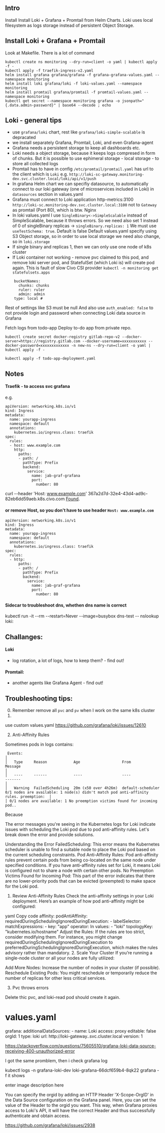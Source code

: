 ## Intro
Install Install Loki + Grafana + Promtail from Helm Charts. Loki uses local filesystem as logs storage instead of persistent Object Storage.

## Install Loki + Grafana + Promtail
Look at Makefile. There is a lot of command
```
kubectl create ns monitoring --dry-run=client -o yaml | kubectl apply -f -
kubectl apply -f traefik-ingress-v2.yaml
helm install grafana grafana/grafana -f grafana-grafana-values.yaml --namespace monitoring
helm install loki grafana/loki -f loki-values.yaml --namespace monitoring
helm install promtail grafana/promtail -f promtail-values.yaml --namespace monitoring
kubectl get secret --namespace monitoring grafana -o jsonpath="{.data.admin-password}" | base64 --decode ; echo
```

## Loki - general tips
- use `grafana/loki` chart, rest like `grafana/loki-simple-scalable` is depracated
- we install separately Grafana, Promtail, Loki, and even Grafana-agent
- Grafana needs a persistent storage to keep all dashboards etc.
- Loki needs a object storage, because it keeps logs compresed in form of chunks.
  But it is possible to use ephimeral storage - local storage - to store all collected logs
- Promtail has to have in config `/etc/promtail/promtail.yaml` has url to the client which is `Loki`
  e.g. `http://loki-sc-gateway.monitoring-dev.svc.cluster.local/loki/api/v1/push`
- In grafana Helm chart we can specifiy datasource, to automatically connect to our loki gateway (one of microservices included in Loki)
  in `datasources` section in values.yaml
- Grafana must connect to Loki application http-metrics:3100 `http://loki-sc.monitoring-dev.svc.cluster.local:3100`
  not to `Gateway` as promtail (Port 80), which is btw. Nginx
- In loki values.yaml I use `SingleBinary<->SimpleScalable` instead of SimpleScalable, because it throws errors.
So we need also set 1 instead of 0 of singleBinary replicas -> `singleBinary.replicas: 1` 
We must use `useTestSchema: true`. Default is false
Default values.yaml specify using S3 Object storage, so in order to use local storage we need also change, so in `loki.storage`
- If single binary and replicas 1, then we can only use one node of k8s cluster
- If Loki container not working - remove pvc claimed to this pod, and remove loki server pod, and StatefulSet (which Loki is) will create pod again. This is fault of slow Civo CSI provider `kubectl -n monitoring get statefulsets.apps ` 
```
    bucketNames:
      chunks: chunks
      ruler: ruler
      admin: admin
    type: local # 
```
Rest of settings like S3 must be null
And also use `auth_enabled: false` to not provide login and password when connecting Loki data source in Grafana

Fetch logs from todo-app
Deploy to-do app from private repo.
```
kubectl create secret docker-registry gitlab-repo-v2 --docker-server=https://registry.gitlab.com --docker-username=xxxxxxxxxxx --docker-password=xxxxxxxxxxxxx -n new-ns --dry-run=client -o yaml | kubectl apply -f -
```
```
kubectl apply -f todo-app-deployment.yaml
```
## Notes

#### Traefik - to access svc grafana
e.g.
```
apiVersion: networking.k8s.io/v1
kind: Ingress
metadata:
  name: yourapp-ingress
  namespace: default
  annotations:
    kubernetes.io/ingress.class: traefik
spec:
  rules:
  - host: www.example.com
    http:
      paths:
      - path: /
        pathType: Prefix
        backend:
          service:
            name: jab-graf-grafana
            port:
              number: 80

```

curl --header 'Host: www.example.com'  367a2d7d-32e4-43d4-ad9c-82eb6dd59aeb.k8s.civo.com
<a href="/login">Found</a>.

#### or remove Host, so you don't have to use header `Host: www.example.com`
```
apiVersion: networking.k8s.io/v1
kind: Ingress
metadata:
  name: yourapp-ingress
  namespace: default
  annotations:
    kubernetes.io/ingress.class: traefik
spec:
  rules:
  - http:
      paths:
      - path: /
        pathType: Prefix
        backend:
          service:
            name: jab-graf-grafana
            port:
              number: 80
```

#### Sidecar to troubleshoot dns, whethen dns name is correct
kubectl run -it --rm --restart=Never --image=busybox dns-test -- nslookup loki:


## Challanges:
####
#### Loki
- log rotation, a lot of logs, how to keep them? - find out!
#### Promtail:  
- another agents like Grafana Agent - find out!
## Troubleshooting tips:
0. Remember remove all `pvc` and `pv` when I work on the same k8s cluster
1.  
use custom values.yaml
https://github.com/grafana/loki/issues/12610

2.  Anti-Affinity Rules

Sometimes pods in logs contains:
```
 Events:                                                                                                                                                     │
│   Type     Reason            Age                   From               Message                                                                               │
│   ----     ------            ----                  ----               -------                                                                               │
│   Warning  FailedScheduling  20m (x50 over 4h26m)  default-scheduler  0/1 nodes are available: 1 node(s) didn't match pod anti-affinity rules. preemption:  │
│ 0/1 nodes are available: 1 No preemption victims found for incoming pod..       
```
Because

The error messages you're seeing in the Kubernetes logs for Loki indicate issues with scheduling the Loki pod due to pod anti-affinity rules. Let's break down the error and provide solutions.

Understanding the Error
FailedScheduling: This error means the Kubernetes scheduler is unable to find a suitable node to place the Loki pod based on the current scheduling constraints.
Pod Anti-Affinity Rules: Pod anti-affinity rules prevent certain pods from being co-located on the same node under specified conditions. If you have anti-affinity rules set for Loki, it means Loki is configured not to share a node with certain other pods.
No Preemption Victims Found for Incoming Pod: This part of the error indicates that there are no lower-priority pods that can be evicted (preempted) to make space for the Loki pod.


1. Review Anti-Affinity Rules
Check the anti-affinity settings in your Loki deployment. Here’s an example of how pod anti-affinity might be configured:

yaml
Copy code
affinity:
  podAntiAffinity:
    requiredDuringSchedulingIgnoredDuringExecution:
    - labelSelector:
        matchExpressions:
        - key: "app"
          operator: In
          values:
          - "loki"
      topologyKey: "kubernetes.io/hostname"
Adjust the Rules: If the rules are too strict, consider modifying them. For instance, you might change requiredDuringSchedulingIgnoredDuringExecution to preferredDuringSchedulingIgnoredDuringExecution, which makes the rules advisory rather than mandatory.
2. Scale Your Cluster
If you’re running a single-node cluster or all your nodes are fully utilized:

Add More Nodes: Increase the number of nodes in your cluster (if possible).
Reschedule Existing Pods: You might reschedule or temporarily reduce the number of replicas for other less critical services.

3. Pvc throws errors 

Delete thic pvc, and loki-read pod should create it again.



# values.yaml

  grafana:
    additionalDataSources:
     - name: Loki
       access: proxy
       editable: false
       orgId: 1
       type: loki
       url: http://loki-gateway.<NAMESPACE>.svc.cluster.local
       version: 1

https://stackoverflow.com/questions/75605510/grafana-loki-data-source-receiving-400-unauthorized-error

I got the same promblem, then i check grafana log

kubectl logs -n grafana-loki-dev loki-grafana-66dcf659b4-8qk22 grafana -f
it shows

enter image description here

You can specify the orgid by adding an HTTP Header 'X-Scope-OrgID' in the Data Source configuration on the Grafana panel. Here, you can set the value of the Header to the orgid you want. This way, when Grafana proxies access to Loki's API, it will have the correct Header and thus successfully authenticate and obtain access.


https://github.com/grafana/loki/issues/2938



